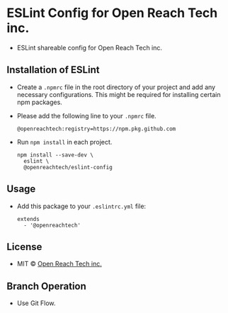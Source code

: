 # ESLint Config for Open Reach Tech inc.

* ESLint shareable config for Open Reach Tech inc.

## Installation of ESLint

* Create a `.npmrc` file in the root directory of your project and add any necessary configurations. This might be required for installing certain npm packages.

* Please add the following line to your `.npmrc` file.
  ```
  @openreachtech:registry=https://npm.pkg.github.com
  ```

* Run `npm install` in each project.

  ```
  npm install --save-dev \
    eslint \
    @openreachtech/eslint-config
  ```

## Usage

* Add this package to your `.eslintrc.yml` file:

  ```
  extends
    - '@openreachtech'
  ```

## License

* MIT © [Open Reach Tech inc.](https://openreach.tech)

## Branch Operation

* Use Git Flow.
